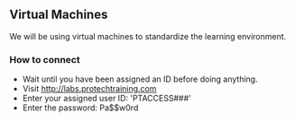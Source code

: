 ## Virtual Machines

We will be using virtual machines to standardize the learning environment.

### How to connect

- Wait until you have been assigned an ID before doing anything.
- Visit http://labs.protechtraining.com
- Enter your assigned user ID: 'PTACCESS###'
- Enter the password: Pa$$w0rd
